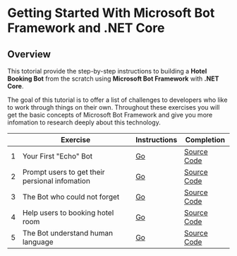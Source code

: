 # Getting Started With Microsoft Bot Framework and .NET Core

## Overview

This totorial provide the step-by-step instructions to building a **Hotel Booking Bot** from the scratch using **Microsoft Bot Framework** with **.NET Core**.

The goal of this tutorial is to offer a list of challenges to developers who like to work through things on their own. Throughout these exercises you will get the basic concepts of Microsoft Bot Framework and give you more infomation to research deeply about this  technology.


|   | Exercise                                                        |   Instructions         |  Completion   |
|---|-----------------------------------------------------------------|------------------------|---------------|
| 1 | Your First "Echo" Bot                                           | [Go](./challenge1.md)  | [Source Code](./sources/challenge1) |
| 2 | Prompt users to get their persional infomation                  | [Go](./challenge2.md)  | [Source Code](./sources/challenge2) |
| 3 | The Bot who could not forget                                    | [Go](./challenge3.md)  | [Source Code](./sources/challenge3) |
| 4 | Help users to booking hotel room                                 | [Go](./challenge4.md)  | [Source Code](./sources/challenge4) |
| 5 | The Bot understand human language                               | [Go](./challenge5.md)  | [Source Code](./sources/challenge5) |
